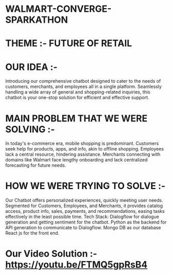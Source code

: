# WALMART-CONVERGE-SPARKATHON

# THEME :- FUTURE OF RETAIL

# OUR IDEA :- 
Introducing our comprehensive chatbot designed to cater to the needs of customers, merchants, and employees all in a single platform. Seamlessly handling a wide array of general and shopping-related inquiries, this chatbot is your one-stop solution for efficient and effective support.


# MAIN PROBLEM THAT WE WERE SOLVING :- 
In today's e-commerce era, mobile shopping is predominant. Customers seek help for products, apps, and info, akin to offline shopping. Employees lack a central resource, hindering assistance. Merchants connecting with domains like Walmart face lengthy onboarding and lack centralized forecasting for future needs.


# HOW WE WERE TRYING TO SOLVE :- 
Our Chatbot offers personalized experiences, quickly meeting user needs. Segmented for Customers, Employees, and Merchants, it provides catalog access, product info, sales, payments, and recommendations, easing tasks effectively in the least possible time. 
Tech Stack:
Dialogflow for dialogue generation and getting sentiment for the chatbot.
Python as the backend for API generation to communicate to Dialogflow.
Mongo DB as our database
React js for the front end.

# Our Video Solution :- https://youtu.be/FTMQ5gpRsB4

